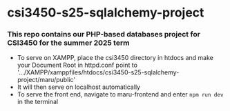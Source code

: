 # csi3450-s25-sqlalchemy-project

### This repo contains our PHP-based databases project for CSI3450 for the summer 2025 term
- To serve on XAMPP, place the csi3450 directory in htdocs and make your Document Root in httpd.conf point to '.../XAMPP/xamppfiles/htdocs/csi3450-s25-sqlalchemy-project/maru/public'
- It will then serve on localhost automatically
- To serve the front end, navigate to maru-frontend and enter `npm run dev` in the terminal

